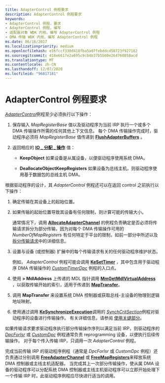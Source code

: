 ```yaml
---
title: AdapterControl 例程要求
description: AdapterControl 例程要求
keywords:
- AdapterControl 例程，要求
- AdapterControl 例程，编写
- 适配器对象 WDK 内核，编写 AdapterControl 例程
- DMA 传输 WDK 内核，编写 AdapterControl 例程
ms.date: 06/16/2017
ms.localizationpriority: medium
ms.openlocfilehash: e16fccf330d418fba5a07febddcd58723f927182
ms.sourcegitcommit: 418e6617e2a695c9cb4b37b5b60e264760858acd
ms.translationtype: MT
ms.contentlocale: zh-CN
ms.lasthandoff: 12/07/2020
ms.locfileid: "96817181"
---
```

# <a name="adaptercontrol-routine-requirements"></a>AdapterControl 例程要求





[*AdapterControl*](/windows-hardware/drivers/ddi/wdm/nc-wdm-driver_control)例程至少必须执行以下操作：

1.  保存输入 *MapRegisterBase* 值以及驱动程序为当前 IRP 执行一个或多个 DMA 传输操作所需的任何其他上下文信息。 每个 DMA 传输操作完成时，驱动程序必须将 *MapRegisterBase* 值传递到 [**FlushAdapterBuffers**](/windows-hardware/drivers/ddi/wdm/nc-wdm-pflush_adapter_buffers) 。

2.  返回相应的 [**IO \_ 分配 \_ 操作**](/windows-hardware/drivers/ddi/wdm/ne-wdm-_io_allocation_action) 值：

    -   **KeepObject** 如果设备是从属设备，以便驱动程序使用系统 DMA。

    -   **DeallocateObjectKeepRegisters** 如果设备为总线主机，则驱动程序使用基于数据包的总线主机 DMA。

根据驱动程序的设计，其 *AdapterControl* 例程还可以在返回 control 之前执行以下操作：

1.  确定传输在其设备上的起始位置。

2.  如果传输的起始位置导致其设备有任何限制，则计算可能的传输大小。

    通常情况下，调用 [**AllocateAdapterChannel**](/windows-hardware/drivers/ddi/wdm/nc-wdm-pallocate_adapter_channel) 的例程负责确定是否必须将传输请求拆分为部分传输，因为对每个 DMA 传输操作可用的 *NumberOfMapRegisters* 有任何特定于平台的限制，如前一部分中所述以及 [拆分传输请求](splitting-dma-transfer-requests.md)中的详细信息。

3.  设置与设备 (或控制器) 扩展中的每个传输请求有关的任何驱动程序维护状态。

    例如， *AdapterControl* 例程可能会调用 [**KeSetTimer**](/windows-hardware/drivers/ddi/wdm/nf-wdm-kesettimer) ，其中包含用于驱动程序 DMA 传输操作的 [*CustomTimerDpc*](https://msdn.microsoft.com/library/windows/hardware/ff542983) 例程的入口点。

4.  使用 **&gt; MdlAddress** 上传递的 MDL 指针调用 [**MmGetMdlVirtualAddress**](./mm-bad-pointer.md) ，以获取传输开始的索引，适用于传递到 [**MapTransfer**](/windows-hardware/drivers/ddi/wdm/nc-wdm-pmap_transfer)。

5.  调用 **MapTransfer** 来设置系统 DMA 控制器或获取总线-主设备的物理到逻辑地址映射。

6.  使用通过调用 [**KeSynchronizeExecution**](/windows-hardware/drivers/ddi/wdm/nf-wdm-kesynchronizeexecution)调用的 [*SynchCritSection*](/windows-hardware/drivers/ddi/wdm/nc-wdm-ksynchronize_routine)例程对驱动程序的设备进行传输操作。 有关详细信息，请参阅 [使用关键部分](using-critical-sections.md)。

如果传输请求要求驱动程序执行部分传输操作序列以满足当前 IRP，则驱动程序的 [*DpcForIsr*](/windows-hardware/drivers/ddi/wdm/nc-wdm-io_dpc_routine) 或 [*CustomDpc*](/windows-hardware/drivers/ddi/wdm/nc-wdm-kdeferred_routine) 例程通常负责 reprogramming 设备，以便执行后续传输操作。 对于每个传入传输 IRP，只调用一次 *AdapterControl* 例程。

完成当前传输 IRP 的驱动程序例程（通常是 *DpcForIsr* 或 *CustomDpc* 例程）还负责通过分别调用 [**FreeAdapterChannel**](/windows-hardware/drivers/ddi/wdm/nc-wdm-pfree_adapter_channel) 或 [**FreeMapRegisters**](/windows-hardware/drivers/ddi/wdm/nc-wdm-pfree_map_registers)来释放系统 DMA 控制器或主线主机适配器。 当完成其上一次部分传输操作，使从属 DMA 设备的驱动程序可以分配系统 DMA 控制器或主线主机驱动程序可以立即开始处理下一个传输 IRP 时，此驱动程序例程应尽快进行适当的调用。

 

